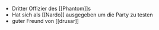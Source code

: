 - Dritter Offizier des [[Phantom]]s
- Hat sich als [[Nardo]] ausgegeben um die Party zu testen 
- guter Freund von [[drusar]]